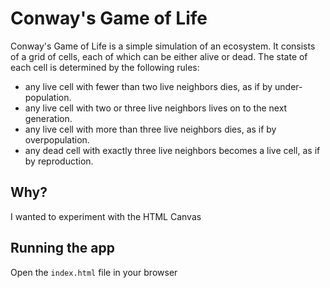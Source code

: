 # Conway's Game of Life

Conway's Game of Life is a simple simulation of an ecosystem. It consists of a grid of cells, each of which can be either alive or dead. The state of each cell is determined by the following rules:

- any live cell with fewer than two live neighbors dies, as if by under-population.
- any live cell with two or three live neighbors lives on to the next generation.
- any live cell with more than three live neighbors dies, as if by overpopulation.
- any dead cell with exactly three live neighbors becomes a live cell, as if by reproduction.

## Why?

I wanted to experiment with the HTML Canvas

## Running the app

Open the `index.html` file in your browser
